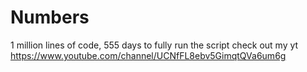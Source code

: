 # Numbers
1 million lines of code, 555 days to fully run the script check out my yt https://www.youtube.com/channel/UCNfFL8ebv5GimqtQVa6um6g
